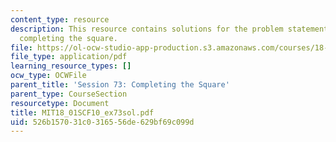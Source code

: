 ```yaml
---
content_type: resource
description: This resource contains solutions for the problem statements related to
  completing the square.
file: https://ol-ocw-studio-app-production.s3.amazonaws.com/courses/18-01sc-single-variable-calculus-fall-2010/526b157031c0316556de629bf69c099d_MIT18_01SCF10_ex73sol.pdf
file_type: application/pdf
learning_resource_types: []
ocw_type: OCWFile
parent_title: 'Session 73: Completing the Square'
parent_type: CourseSection
resourcetype: Document
title: MIT18_01SCF10_ex73sol.pdf
uid: 526b1570-31c0-3165-56de-629bf69c099d
---
```

